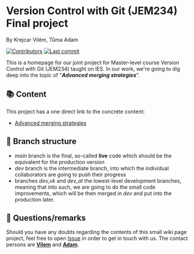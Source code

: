 # Version Control with Git (JEM234) Final project
By Krejcar Vilém, Tůma Adam

[![Contributors](https://img.shields.io/github/contributors/vilemkrejcar/Version-Control-with-Git-JEM234---Final-project)](https://github.com/vilemkrejcar/Version-Control-with-Git-JEM234---Final-project/graphs/contributors)
[![Last commit](https://img.shields.io/github/last-commit/vilemkrejcar/Version-Control-with-Git-JEM234---Final-project)](https://github.com/vilemkrejcar/Version-Control-with-Git-JEM234---Final-project/graphs/commit-activity)

This is a homepage for our joint project for Master-level course Version Control with Git (JEM234) taught on IES. In our work, we're going to dig deep into the topic of "___Advanced merging strategies___".

## :books: Content
This project has a one direct link to the concrete content:
* [Advanced merging strategies](./ad_merge_strats.md)

## :evergreen_tree: Branch structure
* _main_ branch is the final, so-called __live__ code which should be the equivalent for the production version
* _dev_ branch is the intermediate branch, into which the individual collaborators are going to push their progress
* branches _dev_vk_ and _dev_at_ the lowest-level development branches, meaning that into such, we are going to do the small code improvements, which will be then merged in _dev_ and put into the production later.

## :raising_hand: Questions/remarks
Should you have any doubts regarding the contents of this small wiki page project, feel free to open [Issue](https://github.com/vilemkrejcar/Version-Control-with-Git-JEM234---Final-project/issues) in order to get in touch with us. The contact persons are __[Vilem](https://github.com/vilemkrejcar)__ and __[Adam](https://github.com/adamtuma)__.

